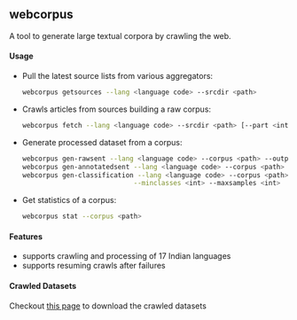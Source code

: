 ## webcorpus



A tool to generate large textual corpora by crawling the web.



#### Usage


* Pull the latest source lists from various aggregators:
  ```bash
  webcorpus getsources --lang <language code> --srcdir <path>
  ```

* Crawls articles from sources building a raw corpus:

  ```bash
  webcorpus fetch --lang <language code> --srcdir <path> [--part <int>] --jobdir-root <path>  --output <path> 
  ```

* Generate processed dataset from a corpus:

  ```bash
  webcorpus gen-rawsent --lang <language code> --corpus <path> --output <path>
  webcorpus gen-annotatedsent --lang <language code> --corpus <path> --output <path>
  webcorpus gen-classification --lang <language code> --corpus <path> --output <path> \
                              --minclasses <int> --maxsamples <int>
  ```

* Get statistics of a corpus:

  ```bash
  webcorpus stat --corpus <path>
  ```



#### Features

* supports crawling and processing of 17 Indian languages
* supports resuming crawls after failures



#### Crawled Datasets

Checkout [this page](https://divkakwani.github.io/indian-corpora/) to download the crawled datasets




